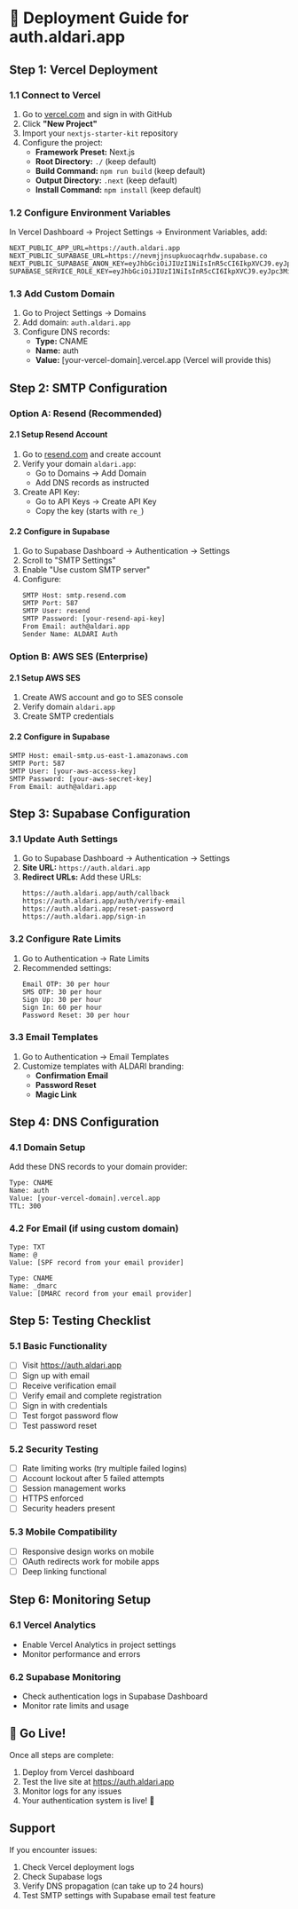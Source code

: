 # 🚀 Deployment Guide for auth.aldari.app

## Step 1: Vercel Deployment

### 1.1 Connect to Vercel
1. Go to [vercel.com](https://vercel.com) and sign in with GitHub
2. Click **"New Project"**
3. Import your `nextjs-starter-kit` repository
4. Configure the project:
   - **Framework Preset:** Next.js
   - **Root Directory:** `./` (keep default)
   - **Build Command:** `npm run build` (keep default)
   - **Output Directory:** `.next` (keep default)
   - **Install Command:** `npm install` (keep default)

### 1.2 Configure Environment Variables
In Vercel Dashboard → Project Settings → Environment Variables, add:

```env
NEXT_PUBLIC_APP_URL=https://auth.aldari.app
NEXT_PUBLIC_SUPABASE_URL=https://nevmjjnsupkuocaqrhdw.supabase.co
NEXT_PUBLIC_SUPABASE_ANON_KEY=eyJhbGciOiJIUzI1NiIsInR5cCI6IkpXVCJ9.eyJpc3MiOiJzdXBhYmFzZSIsInJlZiI6Im5ldm1qam5zdXBrdW9jYXFyaGR3Iiwicm9sZSI6ImFub24iLCJpYXQiOjE3NDc1ODYwMzEsImV4cCI6MjA2MzE2MjAzMX0.x_IWY_bdgVD9HGwR0RwcRuQ6sJxkFeO7tsRtJJtN4JQ
SUPABASE_SERVICE_ROLE_KEY=eyJhbGciOiJIUzI1NiIsInR5cCI6IkpXVCJ9.eyJpc3MiOiJzdXBhYmFzZSIsInJlZiI6Im5ldm1qam5zdXBrdW9jYXFyaGR3Iiwicm9sZSI6InNlcnZpY2Vfcm9sZSIsImlhdCI6MTc0NzU4NjAzMSwiZXhwIjoyMDYzMTYyMDMxfQ.U1hflreyyhguWW_xBGAXDfD_8DbOfZ11mJNoTA9vGpU
```

### 1.3 Add Custom Domain
1. Go to Project Settings → Domains
2. Add domain: `auth.aldari.app`
3. Configure DNS records:
   - **Type:** CNAME
   - **Name:** auth
   - **Value:** [your-vercel-domain].vercel.app (Vercel will provide this)

## Step 2: SMTP Configuration

### Option A: Resend (Recommended)

#### 2.1 Setup Resend Account
1. Go to [resend.com](https://resend.com) and create account
2. Verify your domain `aldari.app`:
   - Go to Domains → Add Domain
   - Add DNS records as instructed
3. Create API Key:
   - Go to API Keys → Create API Key
   - Copy the key (starts with `re_`)

#### 2.2 Configure in Supabase
1. Go to Supabase Dashboard → Authentication → Settings
2. Scroll to "SMTP Settings"
3. Enable "Use custom SMTP server"
4. Configure:
   ```
   SMTP Host: smtp.resend.com
   SMTP Port: 587
   SMTP User: resend
   SMTP Password: [your-resend-api-key]
   From Email: auth@aldari.app
   Sender Name: ALDARI Auth
   ```

### Option B: AWS SES (Enterprise)

#### 2.1 Setup AWS SES
1. Create AWS account and go to SES console
2. Verify domain `aldari.app`
3. Create SMTP credentials

#### 2.2 Configure in Supabase
```
SMTP Host: email-smtp.us-east-1.amazonaws.com
SMTP Port: 587
SMTP User: [your-aws-access-key]
SMTP Password: [your-aws-secret-key]
From Email: auth@aldari.app
```

## Step 3: Supabase Configuration

### 3.1 Update Auth Settings
1. Go to Supabase Dashboard → Authentication → Settings
2. **Site URL:** `https://auth.aldari.app`
3. **Redirect URLs:** Add these URLs:
   ```
   https://auth.aldari.app/auth/callback
   https://auth.aldari.app/auth/verify-email
   https://auth.aldari.app/reset-password
   https://auth.aldari.app/sign-in
   ```

### 3.2 Configure Rate Limits
1. Go to Authentication → Rate Limits
2. Recommended settings:
   ```
   Email OTP: 30 per hour
   SMS OTP: 30 per hour
   Sign Up: 30 per hour
   Sign In: 60 per hour
   Password Reset: 30 per hour
   ```

### 3.3 Email Templates
1. Go to Authentication → Email Templates
2. Customize templates with ALDARI branding:
   - **Confirmation Email**
   - **Password Reset**
   - **Magic Link**

## Step 4: DNS Configuration

### 4.1 Domain Setup
Add these DNS records to your domain provider:

```
Type: CNAME
Name: auth
Value: [your-vercel-domain].vercel.app
TTL: 300
```

### 4.2 For Email (if using custom domain)
```
Type: TXT
Name: @
Value: [SPF record from your email provider]

Type: CNAME
Name: _dmarc
Value: [DMARC record from your email provider]
```

## Step 5: Testing Checklist

### 5.1 Basic Functionality
- [ ] Visit https://auth.aldari.app
- [ ] Sign up with email
- [ ] Receive verification email
- [ ] Verify email and complete registration
- [ ] Sign in with credentials
- [ ] Test forgot password flow
- [ ] Test password reset

### 5.2 Security Testing
- [ ] Rate limiting works (try multiple failed logins)
- [ ] Account lockout after 5 failed attempts
- [ ] Session management works
- [ ] HTTPS enforced
- [ ] Security headers present

### 5.3 Mobile Compatibility
- [ ] Responsive design works on mobile
- [ ] OAuth redirects work for mobile apps
- [ ] Deep linking functional

## Step 6: Monitoring Setup

### 6.1 Vercel Analytics
- Enable Vercel Analytics in project settings
- Monitor performance and errors

### 6.2 Supabase Monitoring
- Check authentication logs in Supabase Dashboard
- Monitor rate limits and usage

## 🎉 Go Live!

Once all steps are complete:
1. Deploy from Vercel dashboard
2. Test the live site at https://auth.aldari.app
3. Monitor logs for any issues
4. Your authentication system is live! 🚀

## Support

If you encounter issues:
1. Check Vercel deployment logs
2. Check Supabase logs
3. Verify DNS propagation (can take up to 24 hours)
4. Test SMTP settings with Supabase email test feature